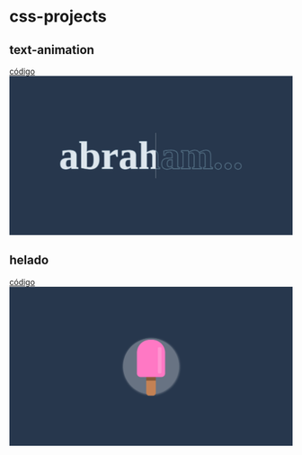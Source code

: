 # css-projects

## **text-animation**

[código](./text-animation/)
![text-animation](./image/text-animation.png)

## **helado**

[código](./helado/)
![helado](./image/helado.png)
